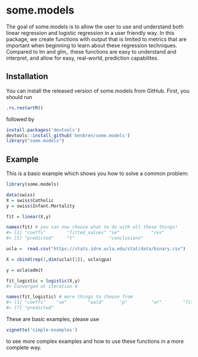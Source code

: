 
<!-- README.md is generated from README.Rmd. Please edit that file -->
some.models
===========

<!-- badges: start -->
<!-- badges: end -->
The goal of some.models is to allow the user to use and understand both linear regression and logistic regression in a user friendly way. In this package, we create functions with output that is limited to metrics that are important when beginning to learn about these regression techniques. Compared to lm and glm,. these functions are easy to understand and interpret, and allow for easy, real-world, prediction capabilites.

Installation
------------

You can install the released version of some.models from GitHub. First, you should run

``` r
.rs.restartR()
```

followed by

``` r
install.packages('devtools')
devtools::install_github('benbren/some.models')
library("some.models")
```

Example
-------

This is a basic example which shows you how to solve a common problem:

``` r
library(some.models)

data(swiss)
X = swiss$Catholic
y = swiss$Infant.Mortality

fit = linear(X,y)

names(fit) # you can now choose what to do with all these things! 
#> [1] "coeffs"        "fitted_values" "se"            "res"          
#> [5] "predicted"     "t"             "conclusions"

ucla =  read.csv("https://stats.idre.ucla.edu/stat/data/binary.csv")

X = cbind(rep(1,dim(ucla)[1]), ucla$gpa)

y = ucla$admit

fit_logistic = logistic(X,y)
#> Converged at iteration 4

names(fit_logistic) # more things to choose from
#> [1] "coeffs"    "se"        "wald"      "p"         "or"        "fitted"   
#> [7] "predicted"
```

These are basic examples, please use

``` r
vignette('simple-examples')
```

to see more complex examples and how to use these functions in a more complete way.
